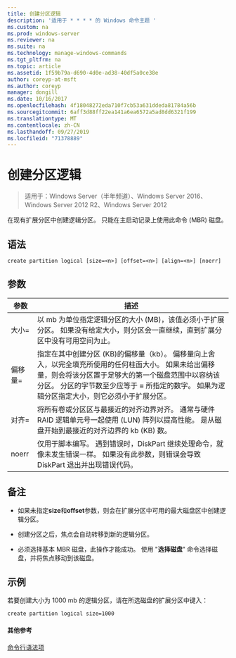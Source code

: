 ```yaml
---
title: 创建分区逻辑
description: '适用于 * * * * 的 Windows 命令主题 '
ms.custom: na
ms.prod: windows-server
ms.reviewer: na
ms.suite: na
ms.technology: manage-windows-commands
ms.tgt_pltfrm: na
ms.topic: article
ms.assetid: 1f59b79a-d690-4d0e-ad38-40df5a0ce38e
author: coreyp-at-msft
ms.author: coreyp
manager: dongill
ms.date: 10/16/2017
ms.openlocfilehash: 4f18048272eda710f7cb53a631ddeda81784a56b
ms.sourcegitcommit: 6aff3d88ff22ea141a6ea6572a5ad8dd6321f199
ms.translationtype: MT
ms.contentlocale: zh-CN
ms.lasthandoff: 09/27/2019
ms.locfileid: "71378889"
---
```

# <a name="create-partition-logical"></a>创建分区逻辑

>适用于：Windows Server（半年频道）、Windows Server 2016、Windows Server 2012 R2、Windows Server 2012

在现有扩展分区中创建逻辑分区。 只能在主启动记录上使用此命令 \(MBR\) 磁盘。  
  
  
  
## <a name="syntax"></a>语法  
  
```  
create partition logical [size=<n>] [offset=<n>] [align=<n>] [noerr]  
```  
  
## <a name="parameters"></a>参数  
  
|  参数  |                                                                                                                                                                                                                       描述                                                                                                                                                                                                                        |
|-------------|----------------------------------------------------------------------------------------------------------------------------------------------------------------------------------------------------------------------------------------------------------------------------------------------------------------------------------------------------------------------------------------------------------------------------------------------------------|
|  大小\=<n>  |                                                                                                              以 mb 为单位指定逻辑分区的大小 \(MB\)，该值必须小于扩展分区。 如果没有给定大小，则分区会一直继续，直到扩展分区中没有可用空间为止。                                                                                                               |
| 偏移量\=<n> | 指定在其中创建分区 \(KB\)的偏移量（kb）。 偏移量向上舍入，以完全填充所使用的任何柱面大小。 如果未给出偏移量，则会将该分区置于足够大的第一个磁盘范围中以容纳该分区。 分区的字节数至少应等于 **\=<n>** 所指定的数字。 如果为逻辑分区指定大小，则它必须小于扩展分区。 |
| 对齐\=<n>  |                                                                                     将所有卷或分区区与最接近的对齐边界对齐。 通常与硬件 RAID 逻辑单元号一起使用 \(LUN\) 阵列以提高性能。  <n> 是从磁盘开始到最接近的对齐边界的 kb \(KB\) 数。                                                                                      |
|    noerr    |                                                                                                                           仅用于脚本编写。 遇到错误时，DiskPart 继续处理命令，就像未发生错误一样。 如果没有此参数，则错误会导致 DiskPart 退出并出现错误代码。                                                                                                                           |
  
## <a name="remarks"></a>备注  
  
-   如果未指定**size**和**offset**参数，则会在扩展分区中可用的最大磁盘区中创建逻辑分区。  
  
-   创建分区之后，焦点会自动转移到新的逻辑分区。  
  
-   必须选择基本 MBR 磁盘，此操作才能成功。 使用 "**选择磁盘**" 命令选择磁盘，并将焦点移动到该磁盘。  
  
## <a name="BKMK_examples"></a>示例  
若要创建大小为 1000 mb 的逻辑分区，请在所选磁盘的扩展分区中键入：  
  
```  
create partition logical size=1000  
```  
  
#### <a name="additional-references"></a>其他参考  
[命令行语法项](command-line-syntax-key.md)  
  

  

